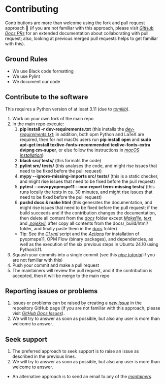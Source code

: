 # Contributing

Contributions are more than welcome using the fork and pull request approach 🙂 (if you are not familiar with this approach, please visit [_GitHub Docs PRs_](https://docs.github.com/en/pull-requests/collaborating-with-pull-requests) for an extended documentation about collaborating with pull request; also, looking at previous merged pull requests helps to get familiar with this).

## Ground Rules

- We use Black code formatting
- We use Pylint
- We document our code

## Contribute to the software
This requires a Python version of at least 3.11 (due to [_tomllib_](https://toml.io/en/)).

1. Work on your own fork of the main repo
1. In the main repo execute:
    1. **pip install -r dev-requirements.txt** (this installs the [_dev-requirements.txt_](https://github.com/cssr-tools/pyopmspe11/blob/main/dev-requirements.txt); in addition, both opm Python and LaTeX are required, then for not macOs users run **pip install opm** and **sudo apt-get install texlive-fonts-recommended texlive-fonts-extra dvipng cm-super**, or else follow the instructions in [_macOS installation_](https://cssr-tools.github.io/pyopmspe11/installation.html#source-build-in-macos))
    1. **black src/ tests/** (this formats the code)
    1. **pylint src/ tests/** (this analyses the code, and might rise issues that need to be fixed before the pull request)
    1. **mypy --ignore-missing-imports src/ tests/** (this is a static checker, and might rise issues that need to be fixed before the pull request)
    1. **pytest --cov=pyopmspe11 --cov-report term-missing tests/** (this runs locally the tests in ca. 30 minutes, and might rise issues that need to be fixed before the pull request)
    1. **pushd docs & make html** (this generates the documentation, and might rise issues that need to be fixed before the pull request; if the build succeeds and if the contribution changes the documentation, then delete all content from the [_docs_](https://github.com/cssr-tools/pyopmspe11/tree/main/docs) folder except [_Makefile_](https://github.com/OPM/pyopmspe11/blob/main/docs/Makefile), [_text_](https://github.com/OPM/pyopmspe11/blob/main/docs/text), and [_.nojekyll_](https://github.com/OPM/pyopmspe11/blob/main/docs/.nojekyll), after copy all contents from the docs/_build/html/ folder, and finally paste them in the [_docs_](https://github.com/cssr-tools/pyopmspe11/tree/main/docs) folder)
    * Tip: See the [_CI.yml_](https://github.com/cssr-tools/pyopmspe11/blob/main/.github/workflows/CI.yml) script and the [_Actions_](https://github.com/cssr-tools/pyopmspe11/actions) for installation of pyopmspe11, OPM Flow (binary packages), and dependencies, as well as the execution of the six previous steps in Ubuntu 24.10 using Python3.11.
1. Squash your commits into a single commit (see this [_nice tutorial_](https://gist.github.com/lpranam/4ae996b0a4bc37448dc80356efbca7fa) if you are not familiar with this)
1. Push your commit and make a pull request
1. The maintainers will review the pull request, and if the contribution is accepted, then it will be merge to the main repo 

## Reporting issues or problems

1. Issues or problems can be raised by creating a [_new issue_](https://github.com/cssr-tools/pyopmspe11/issues) in the repository GitHub page (if you are not familiar with this approach, please visit [_GitHub Docs Issues_](https://docs.github.com/en/issues/tracking-your-work-with-issues)).
1. We will try to answer as soon as possible, but also any user is more than welcome to answer. 

## Seek support

1. The preferred approach to seek support is to raise an issue as described in the previous lines.
1. We will try to answer as soon as possible, but also any user is more than welcome to answer.
- An alternative approach is to send an email to any of the [_mantainers_](https://github.com/cssr-tools/pyopmspe11/blob/main/pyproject.toml). 
